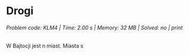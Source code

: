# Drogi
###### Problem code: KLM4 \| Time: 2.00 s \| Memory: 32 MB \| Solved: no \| print

W Bajtocji jest n miast. Miasta s
